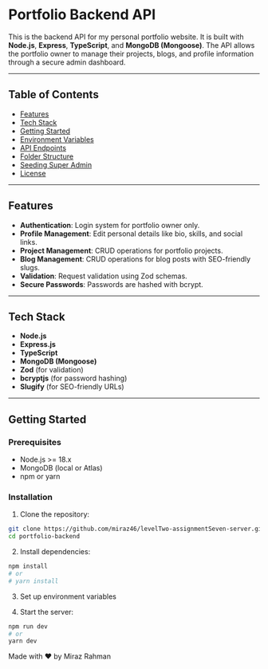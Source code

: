 # Portfolio Backend API

This is the backend API for my personal portfolio website. It is built with **Node.js**, **Express**, **TypeScript**, and **MongoDB (Mongoose)**. The API allows the portfolio owner to manage their projects, blogs, and profile information through a secure admin dashboard.

---

## Table of Contents

- [Features](#features)  
- [Tech Stack](#tech-stack)  
- [Getting Started](#getting-started)  
- [Environment Variables](#environment-variables)  
- [API Endpoints](#api-endpoints)  
- [Folder Structure](#folder-structure)  
- [Seeding Super Admin](#seeding-super-admin)  
- [License](#license)  

---

## Features

- **Authentication**: Login system for portfolio owner only.  
- **Profile Management**: Edit personal details like bio, skills, and social links.  
- **Project Management**: CRUD operations for portfolio projects.  
- **Blog Management**: CRUD operations for blog posts with SEO-friendly slugs.  
- **Validation**: Request validation using Zod schemas.  
- **Secure Passwords**: Passwords are hashed with bcrypt.  

---

## Tech Stack

- **Node.js**  
- **Express.js**  
- **TypeScript**  
- **MongoDB (Mongoose)**  
- **Zod** (for validation)  
- **bcryptjs** (for password hashing)  
- **Slugify** (for SEO-friendly URLs)  


---

## Getting Started

### Prerequisites

- Node.js >= 18.x  
- MongoDB (local or Atlas)  
- npm or yarn  

### Installation

1. Clone the repository:

```bash
git clone https://github.com/miraz46/levelTwo-assignmentSeven-server.git
cd portfolio-backend
```
2. Install dependencies:
```bash
npm install
# or
# yarn install
```

3. Set up environment variables

4. Start the server:
```bash
npm run dev
# or
yarn dev

```

Made with ❤️ by Miraz Rahman






